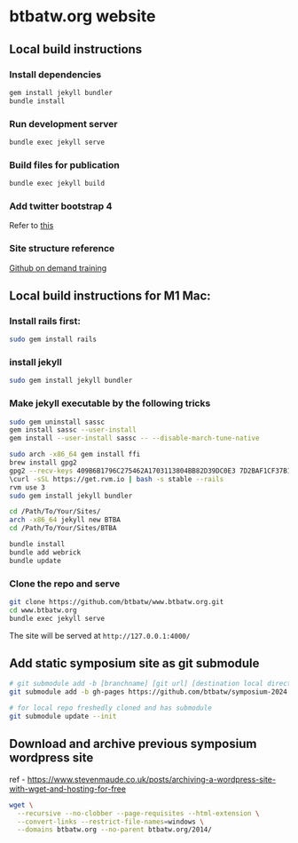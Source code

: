 # btbatw.org website

## Local build instructions

### Install dependencies

```bash
gem install jekyll bundler
bundle install
```

### Run development server

```bash
bundle exec jekyll serve
```

### Build files for publication

```bash
bundle exec jekyll build
```

### Add twitter bootstrap 4
Refer to [this](https://simpleit.rocks/how-to-add-bootstrap-4-to-jekyll-the-right-way/#fnref:safe-mode)

### Site structure reference
[Github on demand training](https://github.com/github/training-kit)

## Local build instructions for M1 Mac:

### Install rails first:

```bash
sudo gem install rails
```

### install jekyll

```bash
sudo gem install jekyll bundler
```

### Make jekyll executable by the following tricks

```bash
sudo gem uninstall sassc
gem install sassc --user-install
gem install --user-install sassc -- --disable-march-tune-native

sudo arch -x86_64 gem install ffi
brew install gpg2
gpg2 --recv-keys 409B6B1796C275462A1703113804BB82D39DC0E3 7D2BAF1CF37B13E2069D6956105BD0E739499BDB
\curl -sSL https://get.rvm.io | bash -s stable --rails
rvm use 3
sudo gem install jekyll bundler

cd /Path/To/Your/Sites/
arch -x86_64 jekyll new BTBA
cd /Path/To/Your/Sites/BTBA

bundle install
bundle add webrick
bundle update
```

### Clone the repo and serve

```bash
git clone https://github.com/btbatw/www.btbatw.org.git
cd www.btbatw.org
bundle exec jekyll serve
```

The site will be served at `http://127.0.0.1:4000/`

## Add static symposium site as git submodule

```bash
# git submodule add -b [branchname] [git url] [destination local directory]
git submodule add -b gh-pages https://github.com/btbatw/symposium-2024.git ./2024/

# for local repo freshedly cloned and has submodule
git submodule update --init 
```

## Download and archive previous symposium wordpress site

ref - https://www.stevenmaude.co.uk/posts/archiving-a-wordpress-site-with-wget-and-hosting-for-free

```bash
wget \
  --recursive --no-clobber --page-requisites --html-extension \
  --convert-links --restrict-file-names=windows \
  --domains btbatw.org --no-parent btbatw.org/2014/
```
